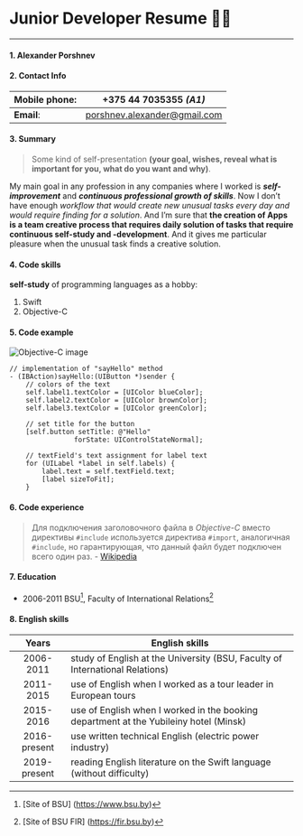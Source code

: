 # Junior Developer Resume 👨‍💻
---

#### 1. Alexander Porshnev

#### 2. Contact Info

| **Mobile phone:** | +375 44 7035355 *(A1)* |
|---|---|
| **Email**: | <porshnev.alexander@gmail.com> |

#### 3. Summary 
> Some kind of self-presentation **(your goal, wishes, reveal what is important for you, what do you want and why)**. 

My main goal in any profession in any companies where I worked is ***self-improvement*** and ***continuous professional growth of skills***. Now I don’t have enough *workflow that would create new unusual tasks every day and would require finding for a solution*. And I’m sure that **the creation of Apps is a team creative process that requires daily solution of tasks that require continuous self-study and -development**. And it gives me particular pleasure when the unusual task finds a creative solution.

#### 4. Code skills
**self-study** of programming languages as a hobby:
1. Swift
2. Objective-C

#### 5. Code example
![Objective-C image](https://hackr.io/tutorials/objective-c/logo-objective-c.svg?ver=1557508684)

    // implementation of "sayHello" method
    - (IBAction)sayHello:(UIButton *)sender {
        // colors of the text
        self.label1.textColor = [UIColor blueColor];
        self.label2.textColor = [UIColor brownColor];
        self.label3.textColor = [UIColor greenColor];
        
        // set title for the button
        [self.button setTitle: @"Hello"
                    forState: UIControlStateNormal];
    
        // textField's text assignment for label text
        for (UILabel *label in self.labels) {
            label.text = self.textField.text;
            [label sizeToFit];
        }

#### 6. Code experience
> Для подключения заголовочного файла в *Objective-C* вместо директивы `#include` используется директива `#import`, аналогичная `#include`, но гарантирующая, что данный файл будет подключен всего один раз. - [Wikipedia](https://ru.wikipedia.org/wiki/Objective-C "Go to Wiki")

#### 7. Education
* 2006-2011 BSU[^1], Faculty of International Relations[^2]
[^1]: [Site of BSU] (https://www.bsu.by)
[^2]: [Site of BSU FIR] (https://fir.bsu.by)

#### 8. English skills
|Years|English skills|
|:---:|---|
| 2006-2011 | study of English at the University (BSU, Faculty of International Relations) |
| 2011-2015 | use of English when I worked as a tour leader in European tours |
| 2015-2016 | use of English when I worked in the booking department at the Yubileiny hotel (Minsk) |
| 2016-present | use written technical English (electric power industry) |
| 2019-present | reading English literature on the Swift language (without difficulty)|
